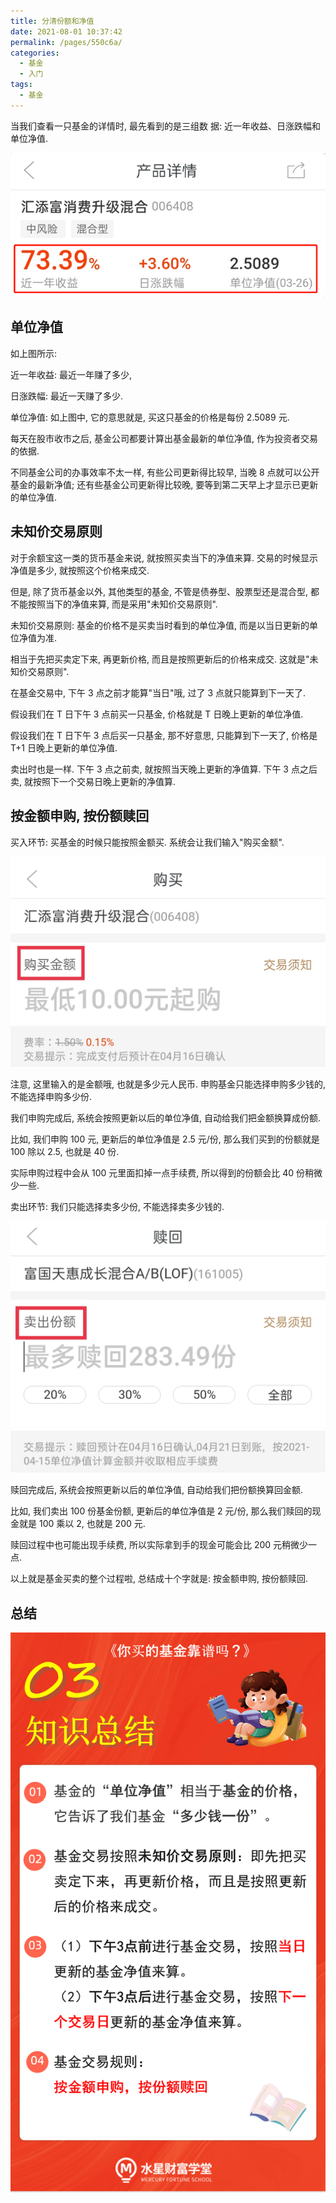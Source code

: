```yaml
---
title: 分清份额和净值
date: 2021-08-01 10:37:42
permalink: /pages/550c6a/
categories:
  - 基金
  - 入门
tags:
  - 基金
---
```


当我们查看一只基金的详情时, 最先看到的是三组数 据: 近一年收益、日涨跌幅和单位净值.

![](../../.vuepress/public/img/fund/004.png)

## 单位净值

如上图所示:

近一年收益: 最近一年赚了多少,

日涨跌幅: 最近一天赚了多少.

单位净值: 如上图中, 它的意思就是, 买这只基金的价格是每份 2.5089 元.

每天在股市收市之后, 基金公司都要计算出基金最新的单位净值, 作为投资者交易的依据.

不同基金公司的办事效率不太一样, 有些公司更新得比较早, 当晚 8 点就可以公开基金的最新净值; 还有些基金公司更新得比较晚, 要等到第二天早上才显示已更新的单位净值.

## 未知价交易原则

对于余额宝这一类的货币基金来说, 就按照买卖当下的净值来算. 交易的时候显示净值是多少, 就按照这个价格来成交.

但是, 除了货币基金以外, 其他类型的基金, 不管是债券型、股票型还是混合型, 都不能按照当下的净值来算, 而是采用"未知价交易原则".

未知价交易原则: 基金的价格不是买卖当时看到的单位净值, 而是以当日更新的单位净值为准.

相当于先把买卖定下来, 再更新价格, 而且是按照更新后的价格来成交. 这就是"未知价交易原则".

在基金交易中, 下午 3 点之前才能算"当日"哦, 过了 3 点就只能算到下一天了.

假设我们在 T 日下午 3 点前买一只基金, 价格就是 T 日晚上更新的单位净值.

假设我们在 T 日下午 3 点后买一只基金, 那不好意思, 只能算到下一天了, 价格是 T+1 日晚上更新的单位净值.

卖出时也是一样. 下午 3 点之前卖, 就按照当天晚上更新的净值算. 下午 3 点之后卖, 就按照下一个交易日晚上更新的净值算.

## 按金额申购, 按份额赎回

买入环节: 买基金的时候只能按照金额买. 系统会让我们输入"购买金额".

![](../../.vuepress/public/img/fund/005.png)

注意, 这里输入的是金额哦, 也就是多少元人民币. 申购基金只能选择申购多少钱的, 不能选择申购多少份.

我们申购完成后, 系统会按照更新以后的单位净值, 自动给我们把金额换算成份额.

比如, 我们申购 100 元, 更新后的单位净值是 2.5 元/份, 那么我们买到的份额就是 100 除以 2.5, 也就是 40 份.

实际申购过程中会从 100 元里面扣掉一点手续费, 所以得到的份额会比 40 份稍微少一些.

卖出环节: 我们只能选择卖多少份, 不能选择卖多少钱的.

![](../../.vuepress/public/img/fund/006.png)

赎回完成后, 系统会按照更新以后的单位净值, 自动给我们把份额换算回金额.

比如, 我们卖出 100 份基金份额, 更新后的单位净值是 2 元/份, 那么我们赎回的现金就是 100 乘以 2, 也就是 200 元.

赎回过程中也可能出现手续费, 所以实际拿到手的现金可能会比 200 元稍微少一点.

以上就是基金买卖的整个过程啦, 总结成十个字就是: 按金额申购, 按份额赎回.

## 总结

![](../../.vuepress/public/img/fund/007.png)
